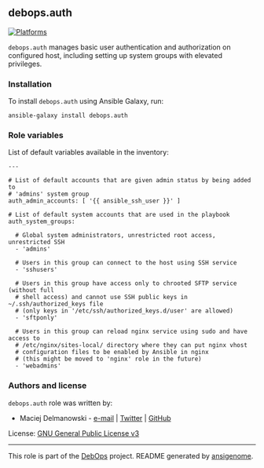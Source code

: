 ## debops.auth

[![Platforms](http://img.shields.io/badge/platforms-debian%20|%20ubuntu-lightgrey.svg)](#)

`debops.auth` manages basic user authentication and authorization on
configured host, including setting up system groups with elevated
privileges.

### Installation

To install `debops.auth` using Ansible Galaxy, run:

    ansible-galaxy install debops.auth




### Role variables

List of default variables available in the inventory:

    ---
    
    # List of default accounts that are given admin status by being added to
    # 'admins' system group
    auth_admin_accounts: [ '{{ ansible_ssh_user }}' ]
    
    # List of default system accounts that are used in the playbook
    auth_system_groups:
    
      # Global system administrators, unrestricted root access, unrestricted SSH
      - 'admins'
    
      # Users in this group can connect to the host using SSH service
      - 'sshusers'
    
      # Users in this group have access only to chrooted SFTP service (without full
      # shell access) and cannot use SSH public keys in ~/.ssh/authorized_keys file
      # (only keys in '/etc/ssh/authorized_keys.d/user' are allowed)
      - 'sftponly'
    
      # Users in this group can reload nginx service using sudo and have access to
      # /etc/nginx/sites-local/ directory where they can put nginx vhost
      # configuration files to be enabled by Ansible in nginx
      # (this might be moved to 'nginx' role in the future)
      - 'webadmins'





### Authors and license

`debops.auth` role was written by:

- Maciej Delmanowski - [e-mail](mailto:drybjed@gmail.com) | [Twitter](https://twitter.com/drybjed) | [GitHub](https://github.com/drybjed)


License: [GNU General Public License v3](https://tldrlegal.com/license/gnu-general-public-license-v3-(gpl-3))


***

This role is part of the [DebOps](http://debops.org/) project. README generated by [ansigenome](https://github.com/nickjj/ansigenome/).

